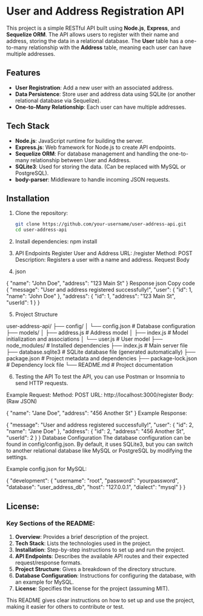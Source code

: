 # User and Address Registration API

This project is a simple RESTful API built using **Node.js**, **Express**, and **Sequelize ORM**. The API allows users to register with their name and address, storing the data in a relational database. The **User** table has a one-to-many relationship with the **Address** table, meaning each user can have multiple addresses.

## Features

- **User Registration**: Add a new user with an associated address.
- **Data Persistence**: Store user and address data using SQLite (or another relational database via Sequelize).
- **One-to-Many Relationship**: Each user can have multiple addresses.

## Tech Stack

- **Node.js**: JavaScript runtime for building the server.
- **Express.js**: Web framework for Node.js to create API endpoints.
- **Sequelize ORM**: For database management and handling the one-to-many relationship between User and Address.
- **SQLite3**: Used for storing the data. (Can be replaced with MySQL or PostgreSQL).
- **body-parser**: Middleware to handle incoming JSON requests.

## Installation

1. Clone the repository:

   ```bash
   git clone https://github.com/your-username/user-address-api.git
   cd user-address-api
2. Install dependencies:
    npm install

3. API Endpoints
Register User and Address
URL: /register
Method: POST
Description: Registers a user with a name and address.
Request Body

4. json

{
  "name": "John Doe",
  "address": "123 Main St"
}
Response
json
Copy code
{
  "message": "User and address registered successfully!",
  "user": {
    "id": 1,
    "name": "John Doe"
  },
  "address": {
    "id": 1,
    "address": "123 Main St",
    "userId": 1
  }
}

5. Project Structure

user-address-api/
├── config/
│   └── config.json         # Database configuration
├── models/
│   ├── address.js          # Address model
│   ├── index.js            # Model initialization and associations
│   └── user.js             # User model
├── node_modules/            # Installed dependencies
├── index.js                # Main server file
├── database.sqlite3        # SQLite database file (generated automatically)
├── package.json            # Project metadata and dependencies
├── package-lock.json       # Dependency lock file
└── README.md               # Project documentation 

6. Testing the API
To test the API, you can use Postman or Insomnia to send HTTP requests.

Example Request:
Method: POST
URL: http://localhost:3000/register
Body: (Raw JSON)

{
  "name": "Jane Doe",
  "address": "456 Another St"
}
Example Response:

{
  "message": "User and address registered successfully!",
  "user": {
    "id": 2,
    "name": "Jane Doe"
  },
  "address": {
    "id": 2,
    "address": "456 Another St",
    "userId": 2
  }
}
Database Configuration
The database configuration can be found in config/config.json. By default, it uses SQLite3, but you can switch to another relational database like MySQL or PostgreSQL by modifying the settings.

Example config.json for MySQL:

{
  "development": {
    "username": "root",
    "password": "yourpassword",
    "database": "user_address_db",
    "host": "127.0.0.1",
    "dialect": "mysql"
  }
}
 
 ## License:
 
### Key Sections of the README:

1. **Overview**: Provides a brief description of the project.
2. **Tech Stack**: Lists the technologies used in the project.
3. **Installation**: Step-by-step instructions to set up and run the project.
4. **API Endpoints**: Describes the available API routes and their expected request/response formats.
5. **Project Structure**: Gives a breakdown of the directory structure.
6. **Database Configuration**: Instructions for configuring the database, with an example for MySQL.
7. **License**: Specifies the license for the project (assuming MIT).

This README gives clear instructions on how to set up and use the project, making it easier for others to contribute or test.

